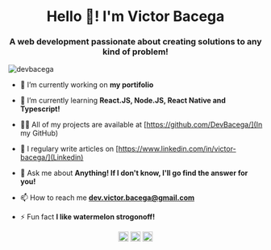 <h1 align="center">Hello 👋! I'm Victor Bacega</h1>
<h3 align="center">A web development passionate about creating solutions to any kind of problem!</h3>
<p align="left"> <img src="https://komarev.com/ghpvc/?username=devbacega" alt="devbacega" /> </p>

- 🔭 I’m currently working on **my portifolio**

- 🌱  I’m currently learning **React.JS, Node.JS, React Native and Typescript!**

- 👨‍💻 All of my projects are available at [https://github.com/DevBacega/](In my GitHub)

- 📝 I regulary write articles on [https://www.linkedin.com/in/victor-bacega/](Linkedin)

- 💬 Ask me about **Anything! If I don't know, I'll go find the answer for you!**

- 📫 How to reach me **dev.victor.bacega@gmail.com**

- ⚡ Fun fact **I like watermelon strogonoff!**

<p align="center">
<a href="https://twitter.com/devbacega" target="blank"><img align="center" src="https://cdn.jsdelivr.net/npm/simple-icons@3.0.1/icons/twitter.svg" alt="devbacega" height="20" width="20" /></a>
<a href="https://linkedin.com/in/victor-bacega" target="blank"><img align="center" src="https://cdn.jsdelivr.net/npm/simple-icons@3.0.1/icons/linkedin.svg" alt="victor-bacega" height="20" width="20" /></a>
<a href="https://medium.com/@dev.victor.bacega" target="blank"><img align="center" src="https://cdn.jsdelivr.net/npm/simple-icons@3.0.1/icons/medium.svg" alt="@dev.victor.bacega" height="20" width="20" /></a>
</p>
